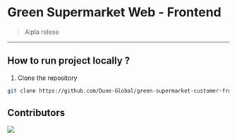 # Green Supermarket Web - Frontend

> Alpla relese

---

## How to run project locally ?

1. Clone the repository
   
```bash
git clone https://github.com/Dune-Global/green-supermarket-customer-frontend.git --recursive
```

## Contributors

<a href="https://github.com/Dune-Global/green-supermarket-customer-frontend/graphs/contributors">
  <img src="https://contrib.rocks/image?repo=Dune-Global/green-supermarket-customer-frontend" />
</a>
